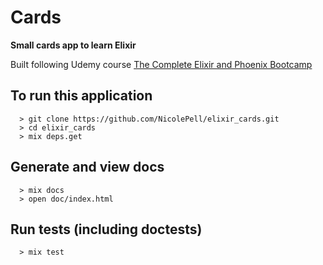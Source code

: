 # Cards

**Small cards app to learn Elixir**

Built following Udemy course [The Complete Elixir and Phoenix Bootcamp](https://www.udemy.com/the-complete-elixir-and-phoenix-bootcamp-and-tutorial)

## To run this application

```
  > git clone https://github.com/NicolePell/elixir_cards.git
  > cd elixir_cards
  > mix deps.get
```

## Generate and view docs
```
  > mix docs
  > open doc/index.html
```

## Run tests (including doctests)
```
  > mix test
```
